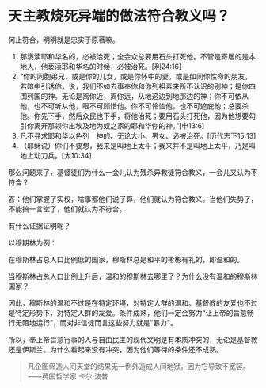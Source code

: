# 天主教烧死异端的做法符合教义吗？

何止符合，明明就是忠实于原著嘛。

1. 那亵渎耶和华名的，必被治死；全会众总要用石头打死他。不管是寄居的是本地人，他亵渎耶和华名的时候，必被治死。[利24:16]
2. “你的同胞弟兄，或是你的儿女，或是你怀中的妻，或是如同你性命的朋友，若暗中引诱你，说，我们不如去事奉你和你列祖素来所不认识的别神；是你四围列国的神。无论是离你近，离你远，从地这边到地那边的神；你不可依从他，也不可听从他，眼不可顾惜他。你不可怜恤他，也不可遮庇他；总要杀他。你先下手，然后众民也下手，将他治死；要用石头打死他，因为他想要勾引你离开那领你出埃及地为奴之家的耶和华你的神。”[申13:6]
3. 凡不寻求耶和华以色列　神的、无论大小、男女、必被治死。[历代志下15:13]
4. （耶稣说）你们不要想，我来是叫地上太平；我来并不是叫地上太平，乃是叫地上动刀兵。[太10:34]

那么问题来了，基督徒们为什么一会儿认为残杀异教徒符合教义，一会儿又认为不符合？

答：他们掌握了实权，啥事都他们说了算，他们就认为符合教义。当他们失势了，不能搞一言堂了，他们就认为不符合。

有什么证据证明呢？

以穆期林为例：

在穆斯林占总人口比例低的国家，穆斯林总是和平的彬彬有礼的，即温和的。

当穆斯林占总人口比例上升后，温和的穆斯林去哪里了？为什么没有温和的穆斯林国家？

因此，穆斯林的温和不过是在特定环境，对特定人群的温和。基督教的友爱也不过是特定形势下，对特定人群的友爱。条件成熟，他们一定会努力“让上帝的旨意畅行无阻地运行”，而对非信徒而言这些努力就是"暴力"。

所以，奉上帝旨意行事的人与自由民主的现代文明是有本质冲突的，无论是基督教还是伊斯兰。为什么看起来没有冲突，因为他们等待的条件还不成熟。

> 凡企图缔造人间天堂的结果无一例外造成人间地狱，因为它导致不宽容。<br>
——英国哲学家 卡尔·波普